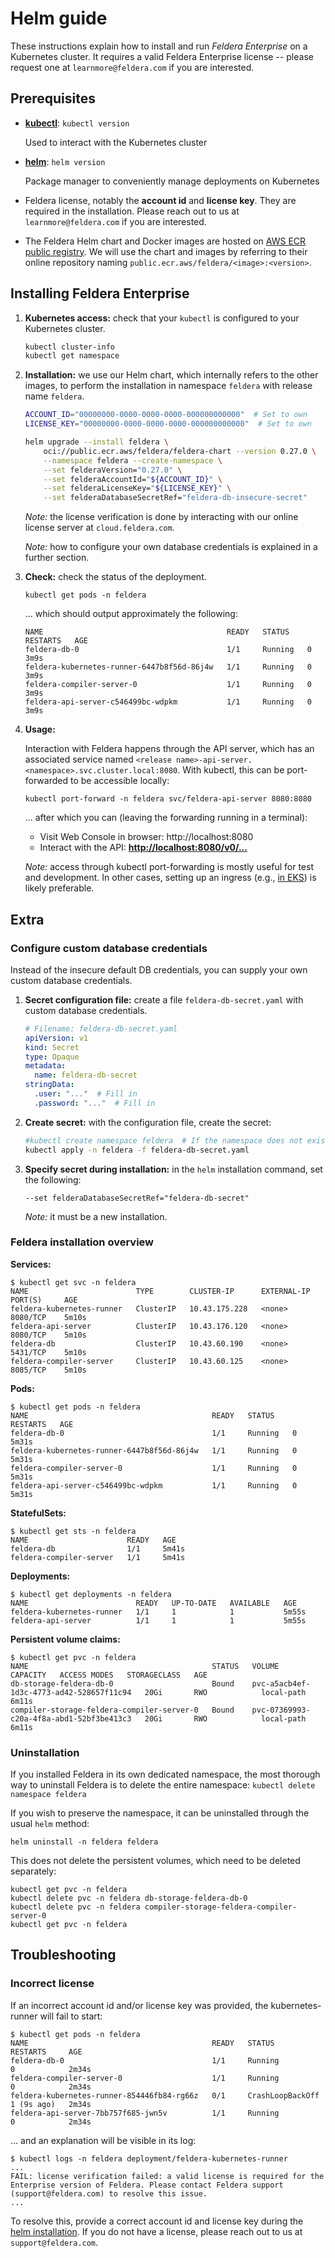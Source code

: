 # Helm guide

These instructions explain how to install and run *Feldera Enterprise*
on a Kubernetes cluster. It requires a valid Feldera Enterprise license
-- please request one at `learnmore@feldera.com` if you are interested.

## Prerequisites

* [**kubectl**](https://kubernetes.io/docs/tasks/tools/install-kubectl-linux/): `kubectl version`

  Used to interact with the Kubernetes cluster

* [**helm**](https://helm.sh/docs/intro/install/): `helm version`

  Package manager to conveniently manage deployments on Kubernetes

* Feldera license, notably the **account id** and **license key**.
  They are required in the installation. Please reach out to us at
  `learnmore@feldera.com` if you are interested.

* The Feldera Helm chart and Docker images are hosted on
  [AWS ECR public registry](https://gallery.ecr.aws/feldera).
  We will use the chart and images by referring to their online repository
  naming `public.ecr.aws/feldera/<image>:<version>`.

## Installing Feldera Enterprise

1. **Kubernetes access:** check that your `kubectl` is configured
   to your Kubernetes cluster.
   ```bash
   kubectl cluster-info
   kubectl get namespace
   ```

2. **Installation:**
   we use our Helm chart, which internally refers to the other images, to
   perform the installation in namespace `feldera` with release name `feldera`.

   ```bash
   ACCOUNT_ID="00000000-0000-0000-0000-000000000000"  # Set to own
   LICENSE_KEY="00000000-0000-0000-0000-000000000000"  # Set to own

   helm upgrade --install feldera \
       oci://public.ecr.aws/feldera/feldera-chart --version 0.27.0 \
       --namespace feldera --create-namespace \
       --set felderaVersion="0.27.0" \
       --set felderaAccountId="${ACCOUNT_ID}" \
       --set felderaLicenseKey="${LICENSE_KEY}" \
       --set felderaDatabaseSecretRef="feldera-db-insecure-secret"
   ```
   _Note:_ the license verification is done by interacting with our online
   license server at `cloud.feldera.com`.

   _Note:_ how to configure your own database credentials is explained in
   a further section.

3. **Check:** check the status of the deployment.
   ```
   kubectl get pods -n feldera
   ```

   ... which should output approximately the following:
   ```
   NAME                                         READY   STATUS    RESTARTS   AGE
   feldera-db-0                                 1/1     Running   0          3m9s
   feldera-kubernetes-runner-6447b8f56d-86j4w   1/1     Running   0          3m9s
   feldera-compiler-server-0                    1/1     Running   0          3m9s
   feldera-api-server-c546499bc-wdpkm           1/1     Running   0          3m9s
   ```

4. **Usage:**

   Interaction with Feldera happens through the API server, which has an associated
   service named `<release name>-api-server.<namespace>.svc.cluster.local:8080`.
   With kubectl, this can be port-forwarded to be accessible locally:

   ```
   kubectl port-forward -n feldera svc/feldera-api-server 8080:8080
   ```

   ... after which you can (leaving the forwarding running in a terminal):
   * Visit Web Console in browser: http://localhost:8080
   * Interact with the API: [**http://localhost:8080/v0/...**](http://localhost:8080/v0/...)

   _Note:_ access through kubectl port-forwarding is mostly useful for test and development.
   In other cases, setting up an ingress (e.g., [in EKS](kubernetes-guides/eks/ingress.md)) is likely preferable.

## Extra

### Configure custom database credentials

Instead of the insecure default DB credentials, you can supply your own custom database credentials.

1. **Secret configuration file:** create a file `feldera-db-secret.yaml`
  with custom database credentials.
   ```yaml
   # Filename: feldera-db-secret.yaml
   apiVersion: v1
   kind: Secret
   type: Opaque
   metadata:
     name: feldera-db-secret
   stringData:
     .user: "..."  # Fill in
     .password: "..."  # Fill in
   ```

2. **Create secret:** with the configuration file, create the secret:
   ```bash
   #kubectl create namespace feldera  # If the namespace does not exist yet
   kubectl apply -n feldera -f feldera-db-secret.yaml
   ```

3. **Specify secret during installation:** in the `helm` installation command, set
   the following:
   ```
   --set felderaDatabaseSecretRef="feldera-db-secret"
   ```
   _Note:_ it must be a new installation.

### Feldera installation overview

**Services:**
```
$ kubectl get svc -n feldera
NAME                        TYPE        CLUSTER-IP      EXTERNAL-IP   PORT(S)     AGE
feldera-kubernetes-runner   ClusterIP   10.43.175.228   <none>        8080/TCP    5m10s
feldera-api-server          ClusterIP   10.43.176.120   <none>        8080/TCP    5m10s
feldera-db                  ClusterIP   10.43.60.190    <none>        5431/TCP    5m10s
feldera-compiler-server     ClusterIP   10.43.60.125    <none>        8085/TCP    5m10s
```

**Pods:**
```
$ kubectl get pods -n feldera
NAME                                         READY   STATUS    RESTARTS   AGE
feldera-db-0                                 1/1     Running   0          5m31s
feldera-kubernetes-runner-6447b8f56d-86j4w   1/1     Running   0          5m31s
feldera-compiler-server-0                    1/1     Running   0          5m31s
feldera-api-server-c546499bc-wdpkm           1/1     Running   0          5m31s
```

**StatefulSets:**
```
$ kubectl get sts -n feldera
NAME                      READY   AGE
feldera-db                1/1     5m41s
feldera-compiler-server   1/1     5m41s
```

**Deployments:**
```
$ kubectl get deployments -n feldera
NAME                        READY   UP-TO-DATE   AVAILABLE   AGE
feldera-kubernetes-runner   1/1     1            1           5m55s
feldera-api-server          1/1     1            1           5m55s
```

**Persistent volume claims:**
```
$ kubectl get pvc -n feldera
NAME                                         STATUS   VOLUME                                     CAPACITY   ACCESS MODES   STORAGECLASS   AGE
db-storage-feldera-db-0                      Bound    pvc-a5acb4ef-1d3c-4773-ad42-528657f11c94   20Gi       RWO            local-path     6m11s
compiler-storage-feldera-compiler-server-0   Bound    pvc-07369993-c20a-4f8a-abd1-52bf3be413c3   20Gi       RWO            local-path     6m11s
```

### Uninstallation

If you installed Feldera in its own dedicated namespace,
the most thorough way to uninstall Feldera is to delete the entire namespace:
`kubectl delete namespace feldera`

If you wish to preserve the namespace, it can be uninstalled through
the usual `helm` method:
```
helm uninstall -n feldera feldera
```

This does not delete the persistent volumes, which need to be deleted separately:
```
kubectl get pvc -n feldera
kubectl delete pvc -n feldera db-storage-feldera-db-0
kubectl delete pvc -n feldera compiler-storage-feldera-compiler-server-0
kubectl get pvc -n feldera
```

## Troubleshooting

### Incorrect license

If an incorrect account id and/or license key was provided, the kubernetes-runner
will fail to start:

```
$ kubectl get pods -n feldera
NAME                                         READY   STATUS             RESTARTS     AGE
feldera-db-0                                 1/1     Running            0            2m34s
feldera-compiler-server-0                    1/1     Running            0            2m34s
feldera-kubernetes-runner-854446fb84-rg66z   0/1     CrashLoopBackOff   1 (9s ago)   2m34s
feldera-api-server-7bb757f685-jwn5v          1/1     Running            0            2m34s
```

... and an explanation will be visible in its log:

```
$ kubectl logs -n feldera deployment/feldera-kubernetes-runner
...
FAIL: license verification failed: a valid license is required for the Enterprise version of Feldera. Please contact Feldera support (support@feldera.com) to resolve this issue.
...
```

To resolve this, provide a correct account id and license key
during the [helm installation](#installing-feldera-enterprise).
If you do not have a license, please reach out to us at `support@feldera.com`.

